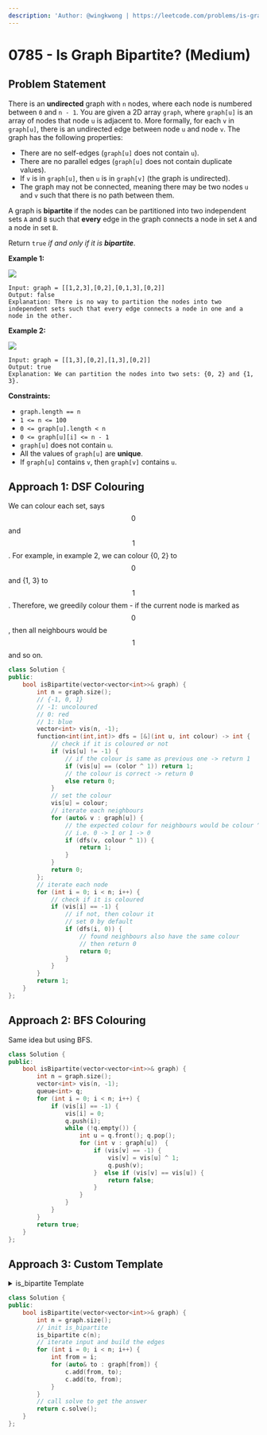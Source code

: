 ```yaml
---
description: 'Author: @wingkwong | https://leetcode.com/problems/is-graph-bipartite'
---
```


# 0785 -  Is Graph Bipartite? (Medium)

## Problem Statement

There is an **undirected** graph with `n` nodes, where each node is numbered between `0` and `n - 1`. You are given a 2D array `graph`, where `graph[u]` is an array of nodes that node `u` is adjacent to. More formally, for each `v` in `graph[u]`, there is an undirected edge between node `u` and node `v`. The graph has the following properties:

* There are no self-edges (`graph[u]` does not contain `u`).
* There are no parallel edges (`graph[u]` does not contain duplicate values).
* If `v` is in `graph[u]`, then `u` is in `graph[v]` (the graph is undirected).
* The graph may not be connected, meaning there may be two nodes `u` and `v` such that there is no path between them.

A graph is **bipartite** if the nodes can be partitioned into two independent sets `A` and `B` such that **every** edge in the graph connects a node in set `A` and a node in set `B`.

Return `true` _if and only if it is **bipartite**_.

&#x20;

**Example 1:**

![](https://assets.leetcode.com/uploads/2020/10/21/bi2.jpg)

```
Input: graph = [[1,2,3],[0,2],[0,1,3],[0,2]]
Output: false
Explanation: There is no way to partition the nodes into two independent sets such that every edge connects a node in one and a node in the other.
```

**Example 2:**

![](https://assets.leetcode.com/uploads/2020/10/21/bi1.jpg)

```
Input: graph = [[1,3],[0,2],[1,3],[0,2]]
Output: true
Explanation: We can partition the nodes into two sets: {0, 2} and {1, 3}.
```

**Constraints:**

* `graph.length == n`
* `1 <= n <= 100`
* `0 <= graph[u].length < n`
* `0 <= graph[u][i] <= n - 1`
* `graph[u]` does not contain `u`.
* All the values of `graph[u]` are **unique**.
* If `graph[u]` contains `v`, then `graph[v]` contains `u`.

## Approach 1: DSF Colouring

We can colour each set, says $$0$$ and $$1$$. For example, in example 2, we can colour {0, 2} to $$0$$ and {1, 3} to $$1$$. Therefore, we greedily colour them - if the current node is marked as $$0$$, then all neighbours would be $$1$$ and so on.&#x20;

```cpp
class Solution {
public:
    bool isBipartite(vector<vector<int>>& graph) {
        int n = graph.size();
        // {-1, 0, 1}
        // -1: uncoloured
        // 0: red
        // 1: blue
        vector<int> vis(n, -1); 
        function<int(int,int)> dfs = [&](int u, int colour) -> int {
            // check if it is coloured or not
            if (vis[u] != -1) {
                // if the colour is same as previous one -> return 1
                if (vis[u] == (color ^ 1)) return 1;
                // the colour is correct -> return 0 
                else return 0;
            }
            // set the colour
            vis[u] = colour;
            // iterate each neighbours
            for (auto& v : graph[u]) {
                // the expected colour for neighbours would be colour ^ 1
                // i.e. 0 -> 1 or 1 -> 0
                if (dfs(v, colour ^ 1)) {
                    return 1;
                }
            }
            return 0;
        };
        // iterate each node
        for (int i = 0; i < n; i++) {
            // check if it is coloured
            if (vis[i] == -1) {
                // if not, then colour it
                // set 0 by default
                if (dfs(i, 0)) {
                    // found neighbours also have the same colour
                    // then return 0 
                    return 0;
                }
            }
        }
        return 1;
    }
};
```

## Approach 2: BFS Colouring

Same idea but using BFS.

```cpp
class Solution {
public:
    bool isBipartite(vector<vector<int>>& graph) {
        int n = graph.size();
        vector<int> vis(n, -1);
        queue<int> q; 
        for (int i = 0; i < n; i++) {
            if (vis[i] == -1) {
                vis[i] = 0;
                q.push(i);
                while (!q.empty()) {
                    int u = q.front(); q.pop();
                    for (int v : graph[u])  {
                        if (vis[v] == -1) { 
                            vis[v] = vis[u] ^ 1; 
                            q.push(v); 
                        }  else if (vis[v] == vis[u]) {
                            return false;
                        }
                    }
                }
            } 
        }
        return true;
    }
};
```

## Approach 3: Custom Template

<details>

<summary>is_bipartite Template</summary>

```cpp
struct is_bipartite {
  int V;
  vector<vector<int>> adj;
  vector<int> depth;
  vector<bool> visited;

  is_bipartite(int v = -1) {
    if (v >= 0) init(v);
  }

  void init(int v) {
    V = v;
    adj.assign(V, {});
  }

  void add(int a, int b) {
    adj[a].push_back(b);
    adj[b].push_back(a);
  }

  vector<array<vector<int>, 2>> components;

  bool dfs(int node, int parent) {
    assert(!visited[node]);
    visited[node] = true;
    depth[node] = parent < 0 ? 0 : depth[parent] + 1;
    components.back()[depth[node] % 2].push_back(node);
    for (int h : adj[node])
      if (h != parent) {
        if (!visited[h] && !dfs(h, node)) return false;
        if (depth[node] % 2 == depth[h] % 2) return false;
      }
    return true;
  }

  bool solve() {
    depth.assign(V, -1);
    visited.assign(V, false);
    components = {};
    for (int i = 0; i < V; i++)
      if (!visited[i]) {
        components.emplace_back();
        if (!dfs(i, -1)) return false;
      }
    return true;
  }
}; 

```

</details>

```cpp
class Solution {
public:
    bool isBipartite(vector<vector<int>>& graph) {
        int n = graph.size();
        // init is_bipartite
        is_bipartite c(n);
        // iterate input and build the edges
        for (int i = 0; i < n; i++) {
            int from = i;
            for (auto& to : graph[from]) {
                c.add(from, to);
                c.add(to, from);
            }
        }
        // call solve to get the answer
        return c.solve();
    }
};
```
